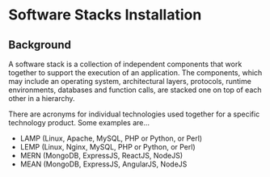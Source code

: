 # Software Stacks Installation

## Background
A software stack is a collection of independent components that work together to support the execution of an application. The components, which may include an operating system, architectural layers, protocols, runtime environments, databases and function calls, are stacked one on top of each other in a hierarchy. 

There are acronyms for individual technologies used together for a specific technology product. Some examples are…
- LAMP (Linux, Apache, MySQL, PHP or Python, or Perl)
- LEMP (Linux, Nginx, MySQL, PHP or Python, or Perl)
- MERN (MongoDB, ExpressJS, ReactJS, NodeJS)
- MEAN (MongoDB, ExpressJS, AngularJS, NodeJS
